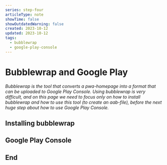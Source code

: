 ```yaml
---
series: step-four
articleType: note
showTime: false
showOutdatedWarning: false
created: 2023-10-12
updated: 2023-10-12
tags:
  - bubblewrap
  - google-play-console
---
```


# Bubblewrap and Google Play
*Bubblewrap is the tool that converts a pwa-homepage into a format that can be uploaded to Google Play Console. Using bubblewrap is very difficult, and on this page we need to focus only on how to install bubblewrap and how to use this tool (to create an aab-file), before the next huge step about how to use Google Play Console.*

## Installing bubblewrap

## Google Play Console

## End
<!-- 
Made by lovkyndig 2023.
-->